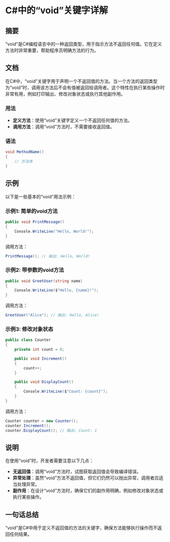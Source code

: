 <!--
Meta Description: # C#中的“void”关键字详解 ## 摘要 “void”是C#编程语言中的一种返回类型，用于指示方法不返回任何值。它在定义方法时非常重要，帮助程序员明确方法的行为。 ## 文档 在C#中，“void”关键字用于声明一个不返回值的方法。当一个方法的返回类型为“void”时，调用该方法后不会有值被返...
Meta Keywords: void, csharp, counter, public, count
-->

# C#中的“void”关键字详解

## 摘要
“void”是C#编程语言中的一种返回类型，用于指示方法不返回任何值。它在定义方法时非常重要，帮助程序员明确方法的行为。

## 文档
在C#中，“void”关键字用于声明一个不返回值的方法。当一个方法的返回类型为“void”时，调用该方法后不会有值被返回给调用者。这个特性在执行某些操作时非常有用，例如打印输出、修改对象状态或执行其他副作用。

### 用法
- **定义方法**：使用“void”关键字定义一个不返回任何值的方法。
- **调用方法**：调用“void”方法时，不需要接收返回值。

### 语法
```csharp
void MethodName()
{
    // 方法体
}
```

## 示例
以下是一些基本的“void”用法示例：

### 示例1: 简单的void方法
```csharp
public void PrintMessage()
{
    Console.WriteLine("Hello, World!");
}
```
调用方法：
```csharp
PrintMessage(); // 输出: Hello, World!
```

### 示例2: 带参数的void方法
```csharp
public void GreetUser(string name)
{
    Console.WriteLine($"Hello, {name}!");
}
```
调用方法：
```csharp
GreetUser("Alice"); // 输出: Hello, Alice!
```

### 示例3: 修改对象状态
```csharp
public class Counter
{
    private int count = 0;

    public void Increment()
    {
        count++;
    }

    public void DisplayCount()
    {
        Console.WriteLine($"Count: {count}");
    }
}
```
调用方法：
```csharp
Counter counter = new Counter();
counter.Increment();
counter.DisplayCount(); // 输出: Count: 1
```

## 说明
在使用“void”时，开发者需要注意以下几点：
- **无返回值**：调用“void”方法时，试图获取返回值会导致编译错误。
- **异常处理**：虽然“void”方法不返回值，但它们仍然可以抛出异常，调用者应适当处理异常。
- **副作用**：在设计“void”方法时，确保它们的副作用明确，例如修改对象状态或执行某些操作。

## 一句话总结
“void”是C#中用于定义不返回值的方法的关键字，确保方法能够执行操作而不返回任何结果。